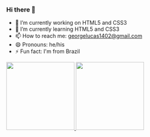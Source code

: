 ### Hi there 👋
- 🔭 I’m currently working on HTML5 and CSS3
- 🌱 I’m currently learning HTML5 and CSS3
- 📫 How to reach me: georgelucas1402@gmail.com
- 😄 Pronouns: he/his
- ⚡ Fun fact: I'm from Brazil

<div>
  <a href="https://github.com/George-Lucas-Lazarim">
  <img height="180em" src="https://github-readme-stats.vercel.app/api?username=George-Lucas-Lazarim)](https://github.com/anuraghazra/github-readme-stats"/>
  <img height="180em" src="https://github-readme-stats.vercel.app/api?username=George-Lucas-Lazarim_icons=true"/>
</div>
